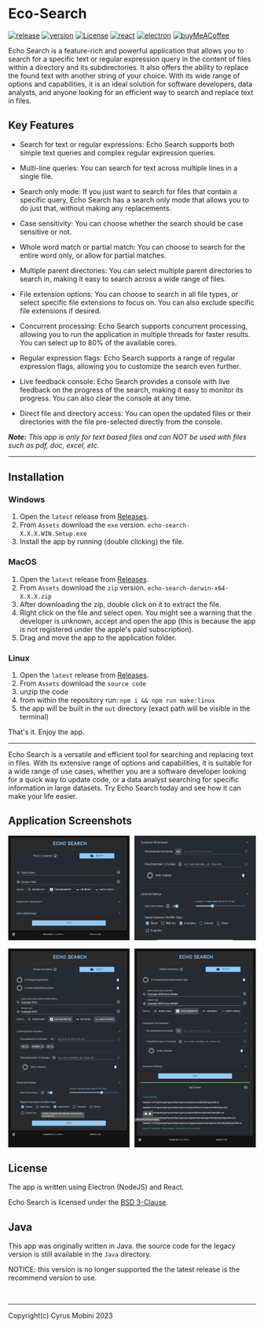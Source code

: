 # Eco-Search

[![release](https://img.shields.io/github/v/release/cyrus2281/Echo-Search?color=00ff00)](https://github.com/cyrus2281/Echo-Search/releases)
[![version](https://img.shields.io/github/package-json/v/cyrus2281/Echo-Search)](https://github.com/cyrus2281/Echo-Search)
[![License](https://img.shields.io/github/license/cyrus2281/echo-search)](https://github.com/cyrus2281/Echo-Search/blob/main/LICENSE)
[![react](https://img.shields.io/github/package-json/dependency-version/cyrus2281/Echo-Search/react?logo=react&color=lightblue)](https://reactjs.org/)
[![electron](https://img.shields.io/github/package-json/dependency-version/cyrus2281/Echo-Search/dev/electron?logo=electron&color=lightblue&logoColor=lightblue)](https://www.electronjs.org/)
[![buyMeACoffee](https://img.shields.io/badge/BuyMeACoffee-cyrus2281-yellow?logo=buymeacoffee)](https://www.buymeacoffee.com/cyrus2281)
<br>

Echo Search is a feature-rich and powerful application that allows you to search for a specific text or regular expression query in the content of files within a directory and its subdirectories. It also offers the ability to replace the found text with another string of your choice. With its wide range of options and capabilities, it is an ideal solution for software developers, data analysts, and anyone looking for an efficient way to search and replace text in files.

## Key Features

- Search for text or regular expressions: Echo Search supports both simple text queries and complex regular expression queries.

- Multi-line queries: You can search for text across multiple lines in a single file.

- Search only mode: If you just want to search for files that contain a specific query, Echo Search has a search only mode that allows you to do just that, without making any replacements.

- Case sensitivity: You can choose whether the search should be case sensitive or not.

- Whole word match or partial match: You can choose to search for the entire word only, or allow for partial matches.

- Multiple parent directories: You can select multiple parent directories to search in, making it easy to search across a wide range of files.

- File extension options: You can choose to search in all file types, or select specific file extensions to focus on. You can also exclude specific file extensions if desired.

- Concurrent processing: Echo Search supports concurrent processing, allowing you to run the application in multiple threads for faster results. You can select up to 80% of the available cores.

- Regular expression flags: Echo Search supports a range of regular expression flags, allowing you to customize the search even further.

- Live feedback console: Echo Search provides a console with live feedback on the progress of the search, making it easy to monitor its progress. You can also clear the console at any time.

- Direct file and directory access: You can open the updated files or their directories with the file pre-selected directly from the console.

***Note:** This app is only for text based files and can NOT be used with files such as pdf, doc, excel, etc.*

<hr>

## Installation

### Windows

1. Open the `latest` release from [Releases](https://github.com/cyrus2281/Echo-Search/releases).
2. From `Assets` download the `exe` version.
   `echo-search-X.X.X.WIN.Setup.exe`
3. Install the app by running (double clicking) the file.

### MacOS

1. Open the `latest` release from [Releases](https://github.com/cyrus2281/Echo-Search/releases).
2. From `Assets` download the `zip` version.
   `echo-search-darwin-x64-X.X.X.zip`
3. After downloading the zip, double click on it to extract the file.
4. Right click on the file and select open. You might see a warning that the developer is unknown, accept and open the app (this is because the app is not registered under the apple's paid subscription).
5. Drag and move the app to the application folder.

### Linux

1. Open the `latest` release from [Releases](https://github.com/cyrus2281/Echo-Search/releases).
2. From `Assets` download the `source code`
3. unzip the code
4. from within the repository run: `npm i && npm run make:linux`
5. the app will be built in the `out` directory (exact path will be visible in the terminal)

That's it. Enjoy the app.

<hr>

Echo Search is a versatile and efficient tool for searching and replacing text in files. With its extensive range of options and capabilities, it is suitable for a wide range of use cases, whether you are a software developer looking for a quick way to update code, or a data analyst searching for specific information in large datasets. Try Echo Search today and see how it can make your life easier.

## Application Screenshots

<div style="display:flex; gap:2%;">
  <img src="./images/baseapp.png" width="49%" />
  <img src="./images/options.png" width="49%" />
</div>
<br>
<div style="display:flex; gap:2%;">
  <img src="./images/filled.png" width="49%" />
  <img src="./images/running.png"  width="49%" />
</div>

## License

The app is written using Electron (NodeJS) and React.

Echo Search is licensed under the [BSD 3-Clause](./LICENSE).

## Java

This app was originally written in Java. the source code for the legacy version is still available in the `Java` directory.

NOTICE: this version is no longer supported the the latest release is the recommend version to use.

<br>

<hr>

Copyright(c) Cyrus Mobini 2023
